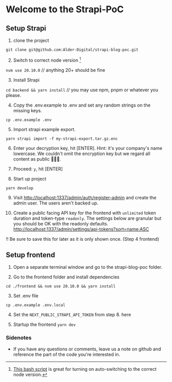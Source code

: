 # Welcome to the Strapi-PoC

## Setup Strapi

1. clone the project

`git clone git@github.com:Alder-Digital/strapi-blog-poc.git`

2. Switch to correct node version [^1]

`nvm use 20.10.0` // anything 20+ should be fine

3. Install Strapi

`cd backend && yarn install` // you may use npm, pnpm or whatever you please.

4. Copy the .env.example to .env and set any random strings on the missing keys.

`cp .env.example .env`

5. Import strapi example export.

`yarn strapi import -f my-strapi-export.tar.gz.enc`

6. Enter your decryption key, hit [ENTER]. Hint: it's your company's name lowercase. We couldn't omit the encryption key but we regard all content as public 🤷🏻‍♂️.

7. Proceed: `y`, hit [ENTER]

8. Start up project

`yarn develop`

9. Visit [http://localhost:1337/admin/auth/register-admin](http://localhost:1337/admin/auth/register-admin) and create the admin user. The users aren't backed up.

10. Create a public facing API key for the frontend with `unlimited` token duration and token-type `readonly`. The settings below are granular but you should be OK with the readonly defaults. [http://localhost:1337/admin/settings/api-tokens?sort=name:ASC](http://localhost:1337/admin/settings/api-tokens?sort=name:ASC)

‼️ Be sure to save this for later as it is only shown once. (Step 4 frontend)

## Setup frontend

1. Open a separate terminal window and go to the strapi-blog-poc folder.

2. Go to the frontend folder and install dependencies

`cd ./frontend && nvm use 20.10.0 && yarn install`

3. Set .env file

`cp .env.example .env.local`

4. Set the `NEXT_PUBLIC_STRAPI_API_TOKEN` from step 8. here

5. Startup the frontend
   `yarn dev`

### Sidenotes

- If you have any questions or comments, leave us a note on github and reference the part of the code you're interested in.

[^1]: [This bash script](https://stackoverflow.com/questions/29653036/automatically-switch-to-correct-version-of-node-based-on-project#answer-57779249) is great for turning on auto-switching to the correct node version.
